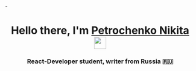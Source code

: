 -<h1 align="center">Hello there, I'm <a href="https://daniilshat.ru/" target="_blank">Petrochenko Nikita</a> 
<img src="https://github.com/blackcater/blackcater/raw/main/images/Hi.gif" height="32"/></h1>

<h3 align="center">React-Developer student, writer from Russia 🇷🇺</h3>
